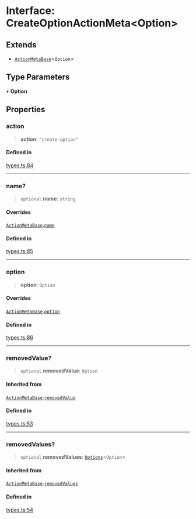 # Interface: CreateOptionActionMeta\<Option\>

## Extends

- [`ActionMetaBase`](ActionMetaBase.md)\<`Option`\>

## Type Parameters

• **Option**

## Properties

### action

> **action**: `"create-option"`

#### Defined in

[types.ts:84](https://github.com/cluk3/react-select/blob/ed039925bb007c645df3b023879a7c98ae8eeccd/packages/react-select/src/types.ts#L84)

***

### name?

> `optional` **name**: `string`

#### Overrides

[`ActionMetaBase`](ActionMetaBase.md).[`name`](ActionMetaBase.md#name)

#### Defined in

[types.ts:85](https://github.com/cluk3/react-select/blob/ed039925bb007c645df3b023879a7c98ae8eeccd/packages/react-select/src/types.ts#L85)

***

### option

> **option**: `Option`

#### Overrides

[`ActionMetaBase`](ActionMetaBase.md).[`option`](ActionMetaBase.md#option)

#### Defined in

[types.ts:86](https://github.com/cluk3/react-select/blob/ed039925bb007c645df3b023879a7c98ae8eeccd/packages/react-select/src/types.ts#L86)

***

### removedValue?

> `optional` **removedValue**: `Option`

#### Inherited from

[`ActionMetaBase`](ActionMetaBase.md).[`removedValue`](ActionMetaBase.md#removedvalue)

#### Defined in

[types.ts:53](https://github.com/cluk3/react-select/blob/ed039925bb007c645df3b023879a7c98ae8eeccd/packages/react-select/src/types.ts#L53)

***

### removedValues?

> `optional` **removedValues**: [`Options`](../type-aliases/Options.md)\<`Option`\>

#### Inherited from

[`ActionMetaBase`](ActionMetaBase.md).[`removedValues`](ActionMetaBase.md#removedvalues)

#### Defined in

[types.ts:54](https://github.com/cluk3/react-select/blob/ed039925bb007c645df3b023879a7c98ae8eeccd/packages/react-select/src/types.ts#L54)
